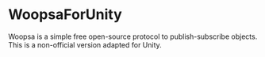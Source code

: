 # WoopsaForUnity
Woopsa is a simple free open-source protocol to publish-subscribe objects. This is a non-official version adapted for Unity.
